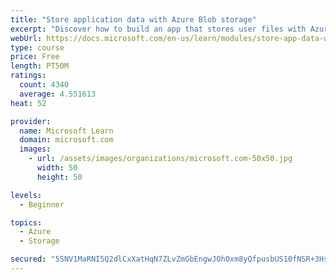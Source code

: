 ```yaml
---
title: "Store application data with Azure Blob storage"
excerpt: "Discover how to build an app that stores user files with Azure Blob storage, use Blob storage in a web app, and use the Azure Storage SDK for .NET Core."
webUrl: https://docs.microsoft.com/en-us/learn/modules/store-app-data-with-azure-blob-storage/
type: course
price: Free
length: PT50M
ratings:
  count: 4340
  average: 4.551613
heat: 52

provider:
  name: Microsoft Learn
  domain: microsoft.com
  images:
    - url: /assets/images/organizations/microsoft.com-50x50.jpg
      width: 50
      height: 50

levels:
  - Beginner

topics:
  - Azure
  - Storage

secured: "5SNV1MaRNI5Q2dlCxXatHqN7ZLvZmGbEngwJOhOxm8yQfpusbUS10fNSR+3HsA6M4BC6/hsAaYLQx8Rcpv9UZlK6pMDm3mmN+nr3nsVVzyUj9Kahdi84r4XYC2PtL3EUf4j2iTpP1C1X6DACHavDh68THnjr0RqNArT6rPhwYONJY9gF73WcIeSG52fX23/Mc9w4VLiVx+TWrx2xrJ6UyZcVrO1iQqVAoGqcr6VraWXNAseG6gUOG2E5mlf88AjCi7yp7OTLQsODEdbsYdFGmtgK7T5Zil/zSiks8IhqNso1R0W8nnRwiTkJwd7DRgMFENKhhlU9mEDgqflsrD1a/JaLlJPu7G5kbOZi2ABC9ahpmO3yvMhV0Hzyx/lHQfILUCVA8nIbW2mAf7423vvcElXG9b4s5vny/CN74pLXpEU=;HXYtMRN0mrpTEvquqy7roQ=="
---
```


